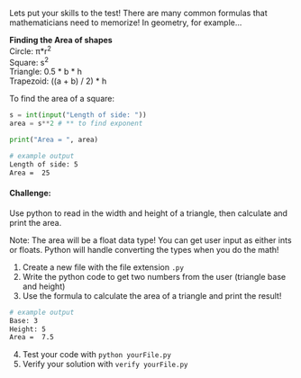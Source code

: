 Lets put your skills to the test! There are many common formulas that mathematicians need to memorize! In geometry, for example...

**Finding the Area of shapes**  
Circle: π*r<sup>2</sup>   
Square: s<sup>2</sup>  
Triangle: 0.5 * b * h  
Trapezoid: ((a + b) / 2) * h  

To find the area of a square:
```python
s = int(input("Length of side: "))
area = s**2 # ** to find exponent

print("Area = ", area)
```

```bash
# example output
Length of side: 5
Area =  25
```

#### Challenge:
Use python to read in the width and height of a triangle, then calculate and print the area.

Note: The area will be a float data type! You can get user input as either ints or floats. Python will handle converting the types when you do the math!

1. Create a new file with the file extension `.py`
2. Write the python code to get two numbers from the user (triangle base and height)
3. Use the formula to calculate the area of a triangle and print the result!
```bash
# example output
Base: 3
Height: 5
Area =  7.5
```
4. Test your code with `python yourFile.py`
5. Verify your solution with `verify yourFile.py`
